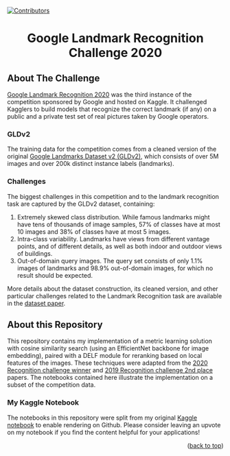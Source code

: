 <div id="top"></div>

[![Contributors][contributors-shield]][contributors-url]

<div align="center">
  <h1 align="center">Google Landmark Recognition Challenge 2020</h1>
</div>

<!-- ABOUT THE CHALLENGE -->
## About The Challenge

[Google Landmark Recognition 2020](https://www.kaggle.com/competitions/landmark-recognition-2020/) was the third instance of the competition sponsored by Google and hosted on Kaggle. It challenged Kagglers to build models that recognize the correct landmark (if any) on a public and a private test set of real pictures taken by Google operators.

### GLDv2

The training data for the competition comes from a cleaned version of the original [Google Landmarks Dataset v2 (GLDv2)](https://github.com/cvdfoundation/google-landmark), which consists of over 5M images and over 200k distinct instance labels (landmarks).

### Challenges

The biggest challenges in this competition and to the landmark recognition task are captured by the GLDv2 dataset, containing:
1. Extremely skewed class distribution. While famous landmarks might have tens of thousands of image samples, 57% of classes have at most 10 images and 38% of classes have at most 5 images.
2. Intra-class variability. Landmarks have views from different vantage points, and of different details, as well as both indoor and outdoor views of buildings.
3. Out-of-domain query images. The query set consists of only 1.1% images of landmarks and 98.9% out-of-domain images, for which no result should be expected.

More details about the dataset construction, its cleaned version, and other particular challenges related to the Landmark Recognition task are available in the [dataset paper](https://arxiv.org/abs/2004.01804).

## About this Repository

This repository contains my implementation of a metric learning solution with cosine similarity search (using an EfficientNet backbone for image embedding), paired with a DELF module for reranking based on local features of the images. These techniques were adapted from the [2020 Recognition challenge winner](https://arxiv.org/abs/2010.01650) and [2019 Recognition challenge 2nd place](https://arxiv.org/abs/1906.03990) papers. The notebooks contained here illustrate the implementation on a subset of the competition data.

### My Kaggle Notebook

The notebooks in this repository were split from my original [Kaggle notebook](https://www.kaggle.com/code/erichhenrique/gldv2-2020/notebook) to enable rendering on Github. Please consider leaving an upvote on my notebook if you find the content helpful for your applications!

<p align="right">(<a href="#top">back to top</a>)</p>

<!-- MARKDOWN LINKS & IMAGES -->
<!-- https://www.markdownguide.org/basic-syntax/#reference-style-links -->
[contributors-shield]: https://img.shields.io/github/contributors/erich-hs/Elderly-Wellbeing.svg?style=for-the-badge
[contributors-url]: https://github.com/erich-hs/Elderly-Wellbeing/graphs/contributors
